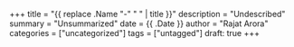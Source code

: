 +++
title = "{{ replace .Name "-" " " | title }}"
description = "Undescribed"
summary = "Unsummarized"
date = {{ .Date }}
author = "Rajat Arora"
categories = ["uncategorized"]
tags = ["untagged"]
draft: true
+++

